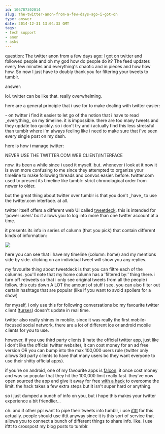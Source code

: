 ```yaml
---
id: 106707302014
slug: the-twitter-anon-from-a-few-days-ago-i-got-on
type: answer
date: 2014-12-31 13:04:33 GMT
tags:
- tech support
- anon
- asks
---
```

question: The twitter anon from a few days ago: I got on twitter and followed people and oh my god how do people do it? The feed updates every few minutes and everything's chaotic and in pieces and how how how. So now I just have to doubly thank you for filtering your tweets to tumblr.

answer: <p>lol. twitter can be like that. really overwhelming.&nbsp;</p>
<p>here are a general principle that i use for to make dealing with twitter easier:</p>
<p>- on twitter i find it easier to let go of the notion that i have to read _everything_ on my timeline. it is impossible. there are too many tweets and they update too quickly. so i don't try and i actually find this less stressful than tumblr where i'm always feeling like i need to make sure that i've seen every single post on my dash.&nbsp;</p>
<p>here is how i manage twitter:</p>
<p>NEVER USE THE TWITTER.COM WEB CLIENT/INTERFACE</p>
<p>now. its been a while since i used it myself. but. whenever i look at it now it is even more confusing to me since they attempted to organize your timeline to make following threads and convos easier. before. twitter.com used to present its timeline like tumblr: strict chronological order from newer to older.&nbsp;</p>
<p>but the great thing about twitter over tumblr is that you don't _have_ to use the twitter.com interface. at all.&nbsp;</p>
<p>twitter itself offers a different web UI called <a href="https://tweetdeck.twitter.com/">tweetdeck</a>. this is intended for 'power users' bc it allows you to log into more than one twitter account at a time.</p>
<p>it presents its info in series of column (that you pick) that contain different kinds of information:</p>
<p><img src="https://31.media.tumblr.com/adbb8ac873a9c1239acfab0d138f422a/tumblr_inline_nhg65rIOIe1rdzs46.png" /></p>
<p>here you can see that i have my timeline (column: home) and my mentions side by side. clicking on an individual tweet will show you any replies.</p>
<p>my favourite thing about tweetdeck is that you can filtre each of the columns. you'll note that my home column has a 'filtered by:' thing there. i turn off retweets so that i only see original tweets from all the people i follow. this cuts down A LOT the amount of stuff i see. you can also filter out certain hashtags that are popular (like if you want to avoid spoilers for a show)</p>
<p>for myself, i only use this for following conversations bc my favourite twitter client (<a href="https://github.com/dialelo/turses">turses</a>) doesn't update in real time.&nbsp;</p>
<p>twitter also really shines in mobile. since it was really the first mobile-focused social network, there are a lot of different ios or android mobile clients for you to use.&nbsp;</p>
<p>however, if you use third party clients (i hate the official twitter app, just like i don't like the official twitter website), it can cost money for an ad free version OR you can bump into the max 100,000 users rule (twitter only allows 3rd party clients to have that many users bc they want everyone to use their shitty official apps).&nbsp;</p>
<p>if you're on android, one of my favourite apps is <a href="http://getfalcon.pro/">falcon</a>. it once cost money and was so popular that they hit the 100,000 limit really fast. they've now open sourced the app and give it away for free <a href="http://lifehacker.com/bypass-falcon-pros-twitter-token-limit-with-this-chea-754679503">with a hack</a> to overcome the limit. the hack takes a few extra steps but it isn't super hard or anything.</p>
<p>so i just dumped a bunch of info on you, but i hope this makes your twitter experience a bit friendlier...&nbsp;</p>
<p>oh. and if other ppl want to pipe their tweets into tumblr, i use <a href="https://ifttt.com/">ifttt</a>&nbsp;for this. actually. people should use ifttt anyway since it is this sort of service that allows you to connect a bunch of different things to share info. like. i use ifttt to crosspost my blog posts to tumblr.&nbsp;</p>
<p></p>